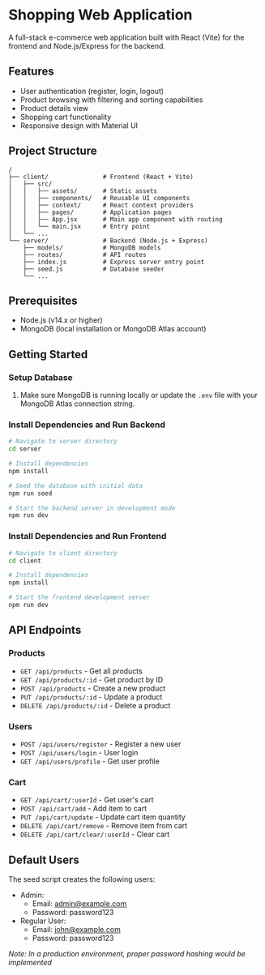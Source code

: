 # Shopping Web Application

A full-stack e-commerce web application built with React (Vite) for the frontend and Node.js/Express for the backend.

## Features

- User authentication (register, login, logout)
- Product browsing with filtering and sorting capabilities
- Product details view
- Shopping cart functionality
- Responsive design with Material UI

## Project Structure

```
/
├── client/               # Frontend (React + Vite)
│   ├── src/              
│   │   ├── assets/       # Static assets
│   │   ├── components/   # Reusable UI components
│   │   ├── context/      # React context providers
│   │   ├── pages/        # Application pages
│   │   ├── App.jsx       # Main app component with routing
│   │   └── main.jsx      # Entry point
│   └── ...
└── server/               # Backend (Node.js + Express)
    ├── models/           # MongoDB models
    ├── routes/           # API routes
    ├── index.js          # Express server entry point
    ├── seed.js           # Database seeder
    └── ...
```

## Prerequisites

- Node.js (v14.x or higher)
- MongoDB (local installation or MongoDB Atlas account)

## Getting Started

### Setup Database

1. Make sure MongoDB is running locally or update the `.env` file with your MongoDB Atlas connection string.

### Install Dependencies and Run Backend

```bash
# Navigate to server directory
cd server

# Install dependencies
npm install

# Seed the database with initial data
npm run seed

# Start the backend server in development mode
npm run dev
```

### Install Dependencies and Run Frontend

```bash
# Navigate to client directory
cd client

# Install dependencies
npm install

# Start the frontend development server
npm run dev
```

## API Endpoints

### Products
- `GET /api/products` - Get all products
- `GET /api/products/:id` - Get product by ID
- `POST /api/products` - Create a new product
- `PUT /api/products/:id` - Update a product
- `DELETE /api/products/:id` - Delete a product

### Users
- `POST /api/users/register` - Register a new user
- `POST /api/users/login` - User login
- `GET /api/users/profile` - Get user profile

### Cart
- `GET /api/cart/:userId` - Get user's cart
- `POST /api/cart/add` - Add item to cart
- `PUT /api/cart/update` - Update cart item quantity
- `DELETE /api/cart/remove` - Remove item from cart
- `DELETE /api/cart/clear/:userId` - Clear cart

## Default Users

The seed script creates the following users:

- Admin: 
  - Email: admin@example.com
  - Password: password123
- Regular User:
  - Email: john@example.com
  - Password: password123

*Note: In a production environment, proper password hashing would be implemented*

